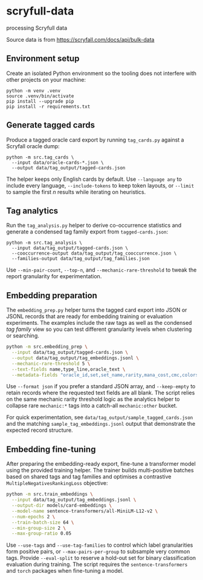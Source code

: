 # scryfull-data
processing Scryfull data

Source data is from https://scryfall.com/docs/api/bulk-data

## Environment setup

Create an isolated Python environment so the tooling does not interfere with
other projects on your machine:

```
python -m venv .venv
source .venv/bin/activate
pip install --upgrade pip
pip install -r requirements.txt
```

## Generate tagged cards

Produce a tagged oracle card export by running `tag_cards.py` against a
Scryfall oracle dump:

```
python -m src.tag_cards \
  --input data/oracle-cards-*.json \
  --output data/tag_output/tagged-cards.json
```

The helper keeps only English cards by default. Use `--language any` to include
every language, `--include-tokens` to keep token layouts, or `--limit` to sample
the first _n_ results while iterating on heuristics.


## Tag analytics

Run the `tag_analysis.py` helper to derive co-occurrence statistics and
generate a condensed tag family export from `tagged-cards.json`:

```
python -m src.tag_analysis \
  --input data/tag_output/tagged-cards.json \
  --cooccurrence-output data/tag_output/tag_cooccurrence.json \
  --families-output data/tag_output/tag_families.json
```

Use `--min-pair-count`, `--top-n`, and `--mechanic-rare-threshold` to tweak the
report granularity for experimentation.

## Embedding preparation

The `embedding_prep.py` helper turns the tagged card export into JSON or JSONL
records that are ready for embedding training or evaluation experiments. The
examples include the raw tags as well as the condensed *tag family* view so you
can test different granularity levels when clustering or searching.

```bash
python -m src.embedding_prep \
  --input data/tag_output/tagged-cards.json \
  --output data/tag_output/tag_embeddings.jsonl \
  --mechanic-rare-threshold 5 \
  --text-fields name,type_line,oracle_text \
  --metadata-fields "oracle_id,set,set_name,rarity,mana_cost,cmc,colors,color_identity"
```

Use `--format json` if you prefer a standard JSON array, and `--keep-empty` to
retain records where the requested text fields are all blank. The script relies
on the same mechanic rarity threshold logic as the analytics helper to collapse
rare `mechanic:*` tags into a catch-all `mechanic:other` bucket.

For quick experimentation, see `data/tag_output/sample_tagged_cards.json` and
the matching `sample_tag_embeddings.jsonl` output that demonstrate the expected
record structure.

## Embedding fine-tuning

After preparing the embedding-ready export, fine-tune a transformer model using
the provided training helper. The trainer builds multi-positive batches based on
shared tags and tag families and optimises a contrastive
`MultipleNegativesRankingLoss` objective:

```bash
python -m src.train_embeddings \
  --input data/tag_output/tag_embeddings.jsonl \
  --output-dir models/card-embeddings \
  --model-name sentence-transformers/all-MiniLM-L12-v2 \
  --num-epochs 2 \
  --train-batch-size 64 \
  --min-group-size 2 \
  --max-group-ratio 0.05
```

Use `--use-tags` and `--use-tag-families` to control which label granularities
form positive pairs, or `--max-pairs-per-group` to subsample very common tags.
Provide `--eval-split` to reserve a hold-out set for binary classification
evaluation during training. The script requires the `sentence-transformers` and
`torch` packages when fine-tuning a model.
